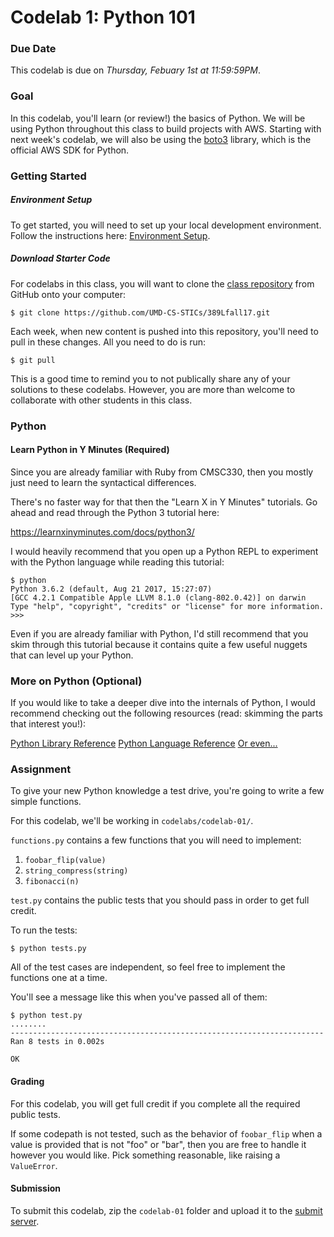 # Codelab 1: Python 101

### Due Date

This codelab is due on *Thursday, Febuary 1st at 11:59:59PM*.

### Goal

In this codelab, you'll learn (or review!) the basics of Python. We will be using Python throughout this class to build projects with AWS. Starting with next week's codelab, we will also be using the [boto3](https://github.com/boto/boto3) library, which is the official AWS SDK for Python.

### Getting Started

##### Environment Setup

To get started, you will need to set up your local development environment. Follow the instructions here: [Environment Setup](env.md).

##### Download Starter Code

For codelabs in this class, you will want to clone the [class repository](https://github.com/UMD-CS-STICs/389Lfall17) from GitHub onto your computer:

	$ git clone https://github.com/UMD-CS-STICs/389Lfall17.git

Each week, when new content is pushed into this repository, you'll need to pull in these changes. All you need to do is run:

	$ git pull

This is a good time to remind you to not publically share any of your solutions to these codelabs. However, you are more than welcome to collaborate with other students in this class.

### Python

#### Learn Python in Y Minutes (Required)

Since you are already familiar with Ruby from CMSC330, then you mostly just need to learn the syntactical differences. 

There's no faster way for that then the "Learn X in Y Minutes" tutorials. Go ahead and read through the Python 3 tutorial here:

https://learnxinyminutes.com/docs/python3/

I would heavily recommend that you open up a Python REPL to experiment with the Python language while reading this tutorial:

	$ python
	Python 3.6.2 (default, Aug 21 2017, 15:27:07)
	[GCC 4.2.1 Compatible Apple LLVM 8.1.0 (clang-802.0.42)] on darwin
	Type "help", "copyright", "credits" or "license" for more information.
	>>>

Even if you are already familiar with Python, I'd still recommend that you skim through this tutorial because it contains quite a few useful nuggets that can level up your Python.

### More on Python (Optional)

If you would like to take a deeper dive into the internals of Python, I would recommend checking out the following resources (read: skimming the parts that interest you!):

[Python Library Reference](https://docs.python.org/3/library/index.html)
[Python Language Reference](https://docs.python.org/3/reference/index.html)
[Or even...](http://akaptur.com/blog/2014/08/03/getting-started-with-python-internals/)

### Assignment

To give your new Python knowledge a test drive, you're going to write a few simple functions.

For this codelab, we'll be working in `codelabs/codelab-01/`.

`functions.py` contains a few functions that you will need to implement:

1. `foobar_flip(value)`
2. `string_compress(string)`
3. `fibonacci(n)`

`test.py` contains the public tests that you should pass in order to get full credit.

To run the tests:

	$ python tests.py

All of the test cases are independent, so feel free to implement the functions one at a time.

You'll see a message like this when you've passed all of them:

	$ python test.py
	........
	----------------------------------------------------------------------
	Ran 8 tests in 0.002s

	OK

#### Grading

For this codelab, you will get full credit if you complete all the required public tests.

If some codepath is not tested, such as the behavior of `foobar_flip` when a value is provided that is not "foo" or "bar", then you are free to handle it however you would like. Pick something reasonable, like raising a `ValueError`.

#### Submission

To submit this codelab, zip the `codelab-01` folder and upload it to the [submit server](https://submit.cs.umd.edu/).
